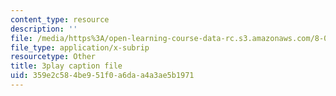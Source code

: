 ```yaml
---
content_type: resource
description: ''
file: /media/https%3A/open-learning-course-data-rc.s3.amazonaws.com/8-04-quantum-physics-i-spring-2016/359e2c584be951f0a6daa4a3ae5b1971_vcuY46RwoV0.vtt
file_type: application/x-subrip
resourcetype: Other
title: 3play caption file
uid: 359e2c58-4be9-51f0-a6da-a4a3ae5b1971
---
```

